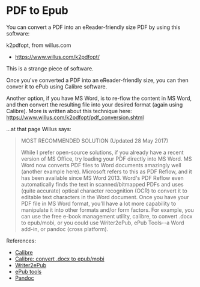 ﻿# PDF to Epub

You can convert a PDF into an eReader-friendly size PDF by using this software:

k2pdfopt, from willus.com

* <https://www.willus.com/k2pdfopt/>

This is a strange piece of software.

Once you've converted a PDF into an eReader-friendly size, you can then conver it to ePub using Calibre software.

Another option, if you have MS Word, is to re-flow the content in MS Word, and then convert the resulting file into your desired format (again using Calibre). More is written about this technique here: <https://www.willus.com/k2pdfopt/pdf_conversion.shtml>

...at that page Willus says:

> MOST RECOMMENDED SOLUTION (Updated 28 May 2017)
>
> While I prefer open-source solutions, if you already have a recent version of MS Office, try loading your PDF directly into MS Word. MS Word now converts PDF files to Word documents amazingly well (another example here). Microsoft refers to this as PDF Reflow, and it has been available since MS Word 2013. Word's PDF Reflow even automatically finds the text in scanned/bitmapped PDFs and uses (quite accurate) optical character recognition (OCR) to convert it to editable text characters in the Word document. Once you have your PDF file in MS Word format, you'll have a lot more capability to manipulate it into other formats and/or form factors. For example, you can use the free e-book management utility, calibre, to convert .docx to epub/mobi, or you could use Writer2ePub, ePub Tools--a Word add-in, or pandoc (cross platform).


References:

* [Calibre](https://calibre-ebook.com/)
* [Calibre: convert .docx to epub/mobi](https://manual.calibre-ebook.com/conversion.html#convert-microsoft-word-documents)
* [Writer2ePub](https://www.mobileread.com/forums/forumdisplay.php?f=230)
* [ePub tools](https://toxaris.nl/en/)
* [Pandoc](http://pandoc.org/)